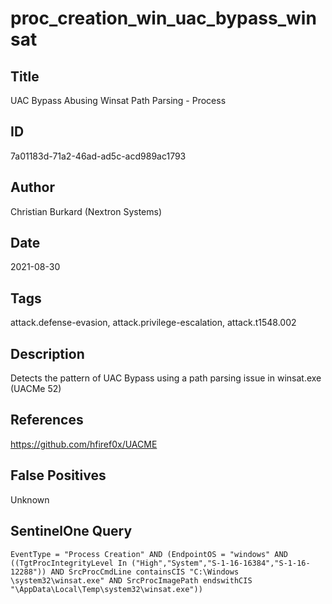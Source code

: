 # proc_creation_win_uac_bypass_winsat

## Title
UAC Bypass Abusing Winsat Path Parsing - Process

## ID
7a01183d-71a2-46ad-ad5c-acd989ac1793

## Author
Christian Burkard (Nextron Systems)

## Date
2021-08-30

## Tags
attack.defense-evasion, attack.privilege-escalation, attack.t1548.002

## Description
Detects the pattern of UAC Bypass using a path parsing issue in winsat.exe (UACMe 52)

## References
https://github.com/hfiref0x/UACME

## False Positives
Unknown

## SentinelOne Query
```
EventType = "Process Creation" AND (EndpointOS = "windows" AND ((TgtProcIntegrityLevel In ("High","System","S-1-16-16384","S-1-16-12288")) AND SrcProcCmdLine containsCIS "C:\Windows \system32\winsat.exe" AND SrcProcImagePath endswithCIS "\AppData\Local\Temp\system32\winsat.exe"))

```